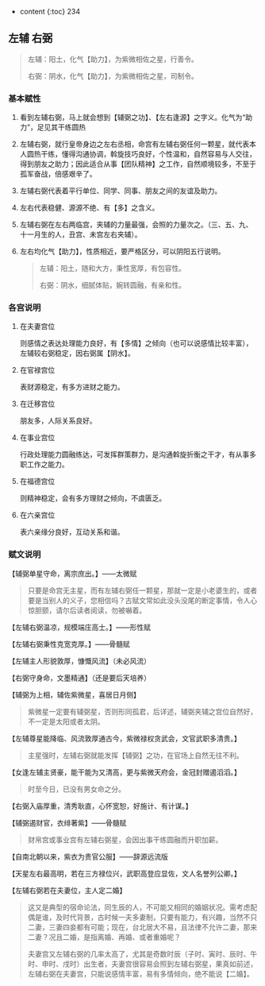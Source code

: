 

* content
{:toc}
234

## 左辅 右弼

> 左辅：阳土，化气【助力】，为紫微相佐之星，行善令。
>
> 右弼：阴水，化气【助力】，为紫微相佐之星，司制令。

### 基本赋性

1. 看到左辅右弼，马上就会想到【辅弼之功】、【左右逢源】之字义。化气为“助力”，足见其干练圆热

2. 左辅右弼，就行皇帝身边之左右丞相，命宫有左辅右弼任何一颗星，就代表本人圆热干练，懂得沟通协调，斡旋技巧良好，个性温和，自然容易与人交往，得到朋友之助力；因此适合从事【团队精神】之工作，自然顺境较多，不至于孤军奋战，倍感艰辛了。

3. 左辅右弼代表着平行单位、同学、同事、朋友之间的友谊及助力。

4. 左右代表稳健、源源不绝、有【多】之含义。

5. 左辅右弼在左右两临宫，夹辅的力量最强，会照的力量次之。（三、五、九、十一月生的人，丑宫、未宫左右夹辅）。

6. 左右均化气【助力】，性质相近，要严格区分，可以阴阳五行说明。

   > 左辅：阳土，随和大方，秉性宽厚，有包容性。
   >
   > 右弼：阴水，细腻体贴，婉转圆融，有亲和性。

### 各宫说明

1. 在夫妻宫位

   则感情之表达处理能力良好，有【多情】之倾向（也可以说感情比较丰富），左辅较右弼稳定，因右弼属【阴水】。

2. 在官禄宫位

   表财源稳定，有多方进财之能力。

3. 在迁移宫位

   朋友多，人际关系良好。

4. 在事业宫位

   行政处理能力圆融练达，可发挥群策群力，是沟通斡旋折衡之干才，有从事多职工作之能力。

5. 在福德宫位

   则精神稳定，会有多方理财之倾向，不虞匮乏。

6. 在六亲宫位

   表六亲缘分良好，互动关系和谐。

### 赋文说明

【辅弼单星守命，离宗庶出。】——太微赋

> 只要是命宫无主星，而有左辅右弼任一颗星，那就一定是小老婆生的，或者要是当别人的义子，您相信吗？古赋文常如此没头没尾的断定事情，令人心惊胆颤，请尔后读者阅读，勿被嚇着。

【左辅右弼温凉，规模端庄高士。】——形性赋

【左辅右弼秉性克宽克厚。】——骨髓赋

【左辅主人形貌敦厚，慷慨风流】（未必风流）

【右弼守身命，文墨精通】（还是要后天培养）

【辅弼为上相，辅佐紫微星，喜居日月侧】

> 紫微星一定要有辅弼星，否则形同孤君，后详述，辅弼夹辅之宫位自然好，不一定是太阳或者太阴。

【左辅尊星能降临、风流敦厚通古今，紫微禄权贪武会，文官武职多清贵。】

>主星强时，左辅右弼就能发挥【辅弼】之功，在官场上自然无往不利。

【女逢左辅主贤豪，能干能为又清高，更与紫微天府会，金冠封赠遏滔滔。】

> 时至今日，已没有男女命之分。

【右弼入庙厚重，清秀耿直，心怀宽恕，好施计、有计谋。】

【辅弼遏财官，衣绯著紫】——骨髓赋

> 财帛宫或事业宫有左辅右弼星，会因出事干练圆融而升职加薪。

【自南北朝以来，紫衣为贵官公服】——辞源远流版

【天星左右最高明，若在三方禄位兴，武职高登应显佐，文人名誉列公卿。】

【左辅右弼若在夫妻位，主人定二婚】

> 这又是典型的宿命论法，同生辰的人，不可能又相同的婚姻状况。需考虑配偶是谁，及时代背景，古时候一夫多妻制，只要有能力，有兴趣，当然不只二妻，三妻四妾都有可能；现在，台北居大不易，且法律不允许二妻，那来二妻？况且二婚，是指离婚、再婚、或者重婚呢？
>
> 夫妻宫又左辅右弼的几率太高了，尤其是奇数时辰（子时、寅时、辰时、午时、申时、戌时）出生者，夫妻宫很容易会照到左辅右弼星，果真如前述，左辅右弼在夫妻宫，只能说感情丰富，易有多情倾向，绝不能说【二婚】。














